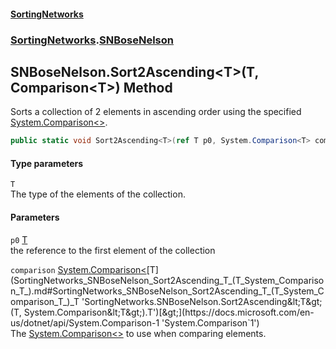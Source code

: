 #### [SortingNetworks](index.md 'index')
### [SortingNetworks](SortingNetworks.md 'SortingNetworks').[SNBoseNelson](SortingNetworks_SNBoseNelson.md 'SortingNetworks.SNBoseNelson')
## SNBoseNelson.Sort2Ascending&lt;T&gt;(T, Comparison&lt;T&gt;) Method
Sorts a collection of 2 elements in ascending order using the specified [System.Comparison&lt;&gt;](https://docs.microsoft.com/en-us/dotnet/api/System.Comparison-1 'System.Comparison`1').  
```csharp
public static void Sort2Ascending<T>(ref T p0, System.Comparison<T> comparison);
```
#### Type parameters
<a name='SortingNetworks_SNBoseNelson_Sort2Ascending_T_(T_System_Comparison_T_)_T'></a>
`T`  
The type of the elements of the collection.
  
#### Parameters
<a name='SortingNetworks_SNBoseNelson_Sort2Ascending_T_(T_System_Comparison_T_)_p0'></a>
`p0` [T](SortingNetworks_SNBoseNelson_Sort2Ascending_T_(T_System_Comparison_T_).md#SortingNetworks_SNBoseNelson_Sort2Ascending_T_(T_System_Comparison_T_)_T 'SortingNetworks.SNBoseNelson.Sort2Ascending&lt;T&gt;(T, System.Comparison&lt;T&gt;).T')  
the reference to the first element of the collection
  
<a name='SortingNetworks_SNBoseNelson_Sort2Ascending_T_(T_System_Comparison_T_)_comparison'></a>
`comparison` [System.Comparison&lt;](https://docs.microsoft.com/en-us/dotnet/api/System.Comparison-1 'System.Comparison`1')[T](SortingNetworks_SNBoseNelson_Sort2Ascending_T_(T_System_Comparison_T_).md#SortingNetworks_SNBoseNelson_Sort2Ascending_T_(T_System_Comparison_T_)_T 'SortingNetworks.SNBoseNelson.Sort2Ascending&lt;T&gt;(T, System.Comparison&lt;T&gt;).T')[&gt;](https://docs.microsoft.com/en-us/dotnet/api/System.Comparison-1 'System.Comparison`1')  
The [System.Comparison&lt;&gt;](https://docs.microsoft.com/en-us/dotnet/api/System.Comparison-1 'System.Comparison`1') to use when comparing elements.
  
